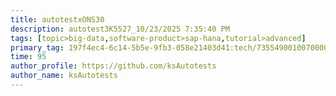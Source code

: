 ```yaml
---
title: autotestxONS30
description: autotest3K5527_10/23/2025 7:35:40 PM
tags: [topic>big-data,software-product>sap-hana,tutorial>advanced]
primary_tag: 197f4ec4-6c14-5b5e-9fb3-058e21403d41:tech/73554900100700000996/67838200100800006287
time: 95
author_profile: https://github.com/ksAutotests
author_name: ksAutotests
---
```

